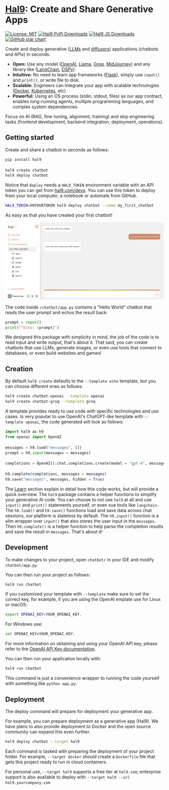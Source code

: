 # [Hal9](https://hal9.com/): Create and Share Generative Apps

[![License: MIT](https://img.shields.io/badge/License-MIT-yellow.svg)](https://opensource.org/licenses/MIT)
[![Hal9 PyPi Downloads](https://img.shields.io/pypi/dm/hal9?label=PyPI)](https://pypistats.org/packages/hal9)
[![Hal9 JS Downloads](https://data.jsdelivr.com/v1/package/npm/hal9/badge)](https://www.jsdelivr.com/package/npm/hal9)
[![GitHub star chart](https://img.shields.io/github/stars/hal9ai/hal9?style=flat-square)](https://star-history.com/#hal9ai/hal9)

Create and deploy generative ([LLMs](https://github.com/Hannibal046/Awesome-LLM) and [diffusers](https://github.com/huggingface/diffusers)) applications (chatbots and APIs) in seconds.
- **Open:** Use any model ([OpenAI](https://platform.openai.com/docs/api-reference/introduction), [Llama](https://ai.meta.com/blog/5-steps-to-getting-started-with-llama-2/), [Groq](https://docs.api.groq.com/md/tutorials/python.groqapi.html), [MidJourney](https://docs.imagineapi.dev/en)) and any library like ([LangChain](https://python.langchain.com/v0.1/docs/get_started/quickstart/), [DSPy](https://dspy-docs.vercel.app/docs/quick-start/installation)).
- **Intuitive:** No need to learn app frameworks ([Flask](https://flask.palletsprojects.com/en/3.0.x/quickstart/)), simply use `input()` and `print()`, or write file to disk.
- **Scalable:** Engineers can integrate your app with scalable technologies ([Docker](https://www.docker.com/), [Kubernetes](https://kubernetes.io/), etc)
- **Powerful:** Using an OS process (stdin, stdout, files) as our app contract, enables long-running agents, multiple programming languages, and complex system dependencies.

Focus on AI (RAG, fine-tuning, alignment, training) and skip engineering tasks (frontend development, backend integration, deployment, operations).

## Getting started

Create and share a chatbot in seconds as follows:

```bash
pip install hal9

hal9 create chatbot
hal9 deploy chatbot
```

Notice that `deploy` needs a `HAL9_TOKEN` environment variable with an API token you can get from [hal9.com/devs](https://hal9.com/devs). You can use this token to deploy from your local computer, a notebook or automate from GitHub.


```bash
HAL9_TOKEN=H9YOURTOKEN hal9 deploy chatbot --name my_first_chatbot
```
As easy as that you have created your first chatbot!

![alt text](image-2.png)

The code inside `/chatbot/app.py` contains a "Hello World" chatbot that reads the user prompt and echos the result back:


```python
prompt = input()
print(f"Echo: {prompt}")
```

We designed this package with simplicity in mind, the job of the code is to read input and write output, that's about it. That said, you can create chatbots that use LLMs, generate images, or even use tools that connect to databases, or even build websites and games!

## Creation

By default `hal9 create` defaults to the `--template echo` template, but you can choose different ones as follows:

```bash
hal9 create chatbot-openai --template openai
hal9 create chatbot-groq --template groq
```

A template provides ready to use code with specific technologies and use cases. Is very popular to use OpenAI's ChatGPT-like template with `--template openai`, the code generated will look as follows:

```python
import hal9 as h9
from openai import OpenAI

messages = h9.load("messages", [])
prompt = h9.input(messages = messages)

completions = OpenAI().chat.completions.create(model = "gpt-4", messages = messages, stream = True)

h9.complete(completions, messages = messages)
h9.save("messages", messages, hidden = True)
```

The [Learn](https://hal9.com/docs/learn) section explain in detail how this code works, but will provide a quick overview. The `hal9` package contains a helper functions to simplify your generative AI code. You can choose to not use `hal9` at all and use `input()` and `print()` statements yourself, or even sue tools like `langchain`. The `h9.load()` and `h9.save()` functions load and save data across chat sessions, our platform is stateless by default. The `h9.input()` function is a slim wrapper over `input()` that also stores the user input in the `messages`. Then `h9.complete()` is a helper function to help parse the completion results and save the result in `messages`. That's about it!

## Development

To make changes to your project, open `chatbot/` in your IDE and modify `chatbot/app.py`.

You can then run your project as follows:

```bash
hal9 run chatbot
```

If you customized your template with `--template` make sure to set the correct key, for example, if you are using the OpenAI emplate use for Linux or macOS:

```bash
export OPENAI_KEY=YOUR_OPENAI_KEY.
```
For Windows use:

```bash
set OPENAI_KEY=YOUR_OPENAI_KEY.
```
For more information on obtaining and using your OpenAI API key, please refer to the [OpenAI API Key documentation](https://help.openai.com/en/articles/4936850-where-do-i-find-my-openai-api-key).


You can then run your application locally with:

```bash
hal9 run chatbot
```

This command is just a convenience wrapper to running the code yourself with something like `python app.py`.

## Deployment

The deploy command will prepare for deployment your generative app.

For example, you can prepare deployment as a generative app (Hal9). We have plans to also provide deployment to Docker and the open source community can expand this even further.

```bash
hal9 deploy chatbot --target hal9
```

Each command is tasked with preparing the deployment of your project folder. For example, `--target docker` should create a `Dockerfile` file that gets this project ready to run in cloud containers.

For personal use, `--target hal9` supports a free tier at `hal9.com`; enterprise support is also available to deploy with `--target hal9 --url hal9.yourcompany.com`